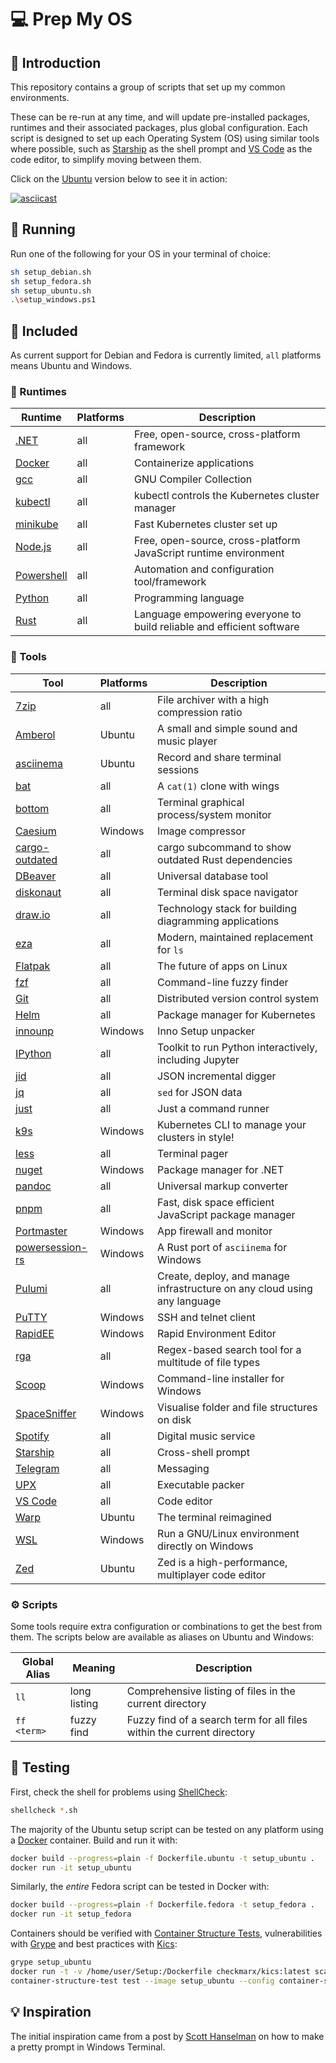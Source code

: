 # 💻 Prep My OS

## 👋 Introduction

This repository contains a group of scripts that set up my common environments.

These can be re-run at any time, and will update pre-installed packages, runtimes and their associated packages, plus global configuration.
Each script is designed to set up each Operating System (OS) using similar tools where possible,
such as [Starship] as the shell prompt and [VS Code] as the code editor,
to simplify moving between them.

Click on the [Ubuntu] version below to see it in action:

[![asciicast](https://asciinema.org/a/kblRtgZYt1p78qMtcgQ8UNAMi.svg)](https://asciinema.org/a/kblRtgZYt1p78qMtcgQ8UNAMi)

## 🏃‍ Running

Run one of the following for your OS in your terminal of choice:

```sh
sh setup_debian.sh
sh setup_fedora.sh
sh setup_ubuntu.sh
.\setup_windows.ps1
```

## 🔋 Included

As current support for Debian and Fedora is currently limited, `all` platforms means Ubuntu and Windows.

### 👟 Runtimes

| Runtime      | Platforms | Description                                                           |
| ------------ | --------- | --------------------------------------------------------------------- |
| [.NET]       | all       | Free, open-source, cross-platform framework                           |
| [Docker]     | all       | Containerize applications                                             |
| [gcc]        | all       | GNU Compiler Collection                                               |
| [kubectl]    | all       | kubectl controls the Kubernetes cluster manager                       |
| [minikube]   | all       | Fast Kubernetes  cluster set up                                       |
| [Node.js]    | all       | Free, open-source, cross-platform JavaScript runtime environment      |
| [Powershell] | all       | Automation and configuration tool/framework                           |
| [Python]     | all       | Programming language                                                  |
| [Rust]       | all       | Language empowering everyone to build reliable and efficient software |

### 🔨 Tools

| Tool              | Platforms | Description                                                               |
| ----------------- | --------- | ------------------------------------------------------------------------- |
| [7zip]            | all       | File archiver with a high compression ratio                               |
| [Amberol]         | Ubuntu    | A small and simple sound and music player                                 |
| [asciinema]       | Ubuntu    | Record and share terminal sessions                                        |
| [bat]             | all       | A `cat(1)` clone with wings                                               |
| [bottom]          | all       | Terminal graphical process/system monitor                                 |
| [Caesium]         | Windows   | Image compressor                                                          |
| [cargo-outdated]  | all       | cargo subcommand to show outdated Rust dependencies                       |
| [DBeaver]         | all       | Universal database tool                                                   |
| [diskonaut]       | all       | Terminal disk space navigator                                             |
| [draw.io]         | all       | Technology stack for building diagramming applications                    |
| [eza]             | all       | Modern, maintained replacement for `ls`                                   |
| [Flatpak]         | all       | The future of apps on Linux                                               |
| [fzf]             | all       | Command-line fuzzy finder                                                 |
| [Git]             | all       | Distributed version control system                                        |
| [Helm]            | all       | Package manager for Kubernetes                                            |
| [innounp]         | Windows   | Inno Setup unpacker                                                       |
| [IPython]         | all       | Toolkit to run Python interactively, including Jupyter                    |
| [jid]             | all       | JSON incremental digger                                                   |
| [jq]              | all       | `sed` for JSON data                                                       |
| [just]            | all       | Just a command runner                                                     |
| [k9s]             | Windows   | Kubernetes CLI to manage your clusters in style!                          |
| [less]            | all       | Terminal pager                                                            |
| [nuget]           | Windows   | Package manager for .NET                                                  |
| [pandoc]          | all       | Universal markup converter                                                |
| [pnpm]            | all       | Fast, disk space efficient JavaScript package manager                     |
| [Portmaster]      | Windows   | App firewall and monitor                                                  |
| [powersession-rs] | Windows   | A Rust port of `asciinema` for Windows                                    |
| [Pulumi]          | all       | Create, deploy, and manage infrastructure on any cloud using any language |
| [PuTTY]           | Windows   | SSH and telnet client                                                     |
| [RapidEE]         | Windows   | Rapid Environment Editor                                                  |
| [rga]             | all       | Regex-based search tool for a multitude of file types                     |
| [Scoop]           | Windows   | Command-line installer for Windows                                        |
| [SpaceSniffer]    | Windows   | Visualise folder and file structures on disk                              |
| [Spotify]         | all       | Digital music service                                                     |
| [Starship]        | all       | Cross-shell prompt                                                        |
| [Telegram]        | all       | Messaging                                                                 |
| [UPX]             | all       | Executable packer                                                         |
| [VS Code]         | all       | Code editor                                                               |
| [Warp]            | Ubuntu    | The terminal reimagined                                                   |
| [WSL]             | Windows   | Run a GNU/Linux environment directly on Windows                           |
| [Zed]             | Ubuntu    | Zed is a high-performance, multiplayer code editor                        |

### ⚙️ Scripts

Some tools require extra configuration or combinations to get the best from them.
The scripts below are available as aliases on Ubuntu and Windows:

| Global Alias | Meaning      | Description                                                            |
| ------------ | ------------ | ---------------------------------------------------------------------- |
| `ll`         | long listing | Comprehensive listing of files in the current directory                |
| `ff <term>`  | fuzzy find   | Fuzzy find of a search term for all files within the current directory |

## 🧪 Testing

First, check the shell for problems using [ShellCheck]:

```sh
shellcheck *.sh
```

The majority of the Ubuntu setup script can be tested on any platform using a [Docker] container. Build and run it with:

```sh
docker build --progress=plain -f Dockerfile.ubuntu -t setup_ubuntu .
docker run -it setup_ubuntu
```

Similarly, the _entire_ Fedora script can be tested in Docker with:

```sh
docker build --progress=plain -f Dockerfile.fedora -t setup_fedora .
docker run -it setup_fedora
```

Containers should be verified with [Container Structure Tests], vulnerabilities with [Grype] and best practices with [Kics]:

```sh
grype setup_ubuntu
docker run -t -v /home/user/Setup:/Dockerfile checkmarx/kics:latest scan -p .
container-structure-test test --image setup_ubuntu --config container-structure-test.yml
```

## 💡 Inspiration

The initial inspiration came from a post by [Scott Hanselman] on how to make a pretty prompt in Windows Terminal.

[.NET]: https://dotnet.microsoft.com/
[7zip]: https://7-zip.org/
[Amberol]: https://gitlab.gnome.org/World/amberol
[asciinema]: https://asciinema.org/
[bat]: https://github.com/sharkdp/bat
[bottom]: https://clementtsang.github.io/bottom/
[Caesium]: https://saerasoft.com/caesium
[cargo-outdated]: https://github.com/kbknapp/cargo-outdated
[Container Structure Tests]: https://github.com/GoogleContainerTools/container-structure-test
[DBeaver]: https://dbeaver.io/
[diskonaut]: https://github.com/imsnif/diskonaut
[Docker]: https://www.docker.com/
[draw.io]: https://www.drawio.com/
[eza]: https://github.com/eza-community/eza
[Flatpak]: https://flatpak.org/
[fzf]: https://github.com/junegunn/fzf
[gcc]: https://gcc.gnu.org/
[Git]: https://git-scm.com/
[Grype]: https://github.com/anchore/grype
[Helm]: https://helm.sh/
[innounp]: https://innounp.sourceforge.net/
[IPython]: https://ipython.readthedocs.io/
[jid]: https://github.com/simeji/jid
[jq]: https://jqlang.github.io/jq/
[just]: https://just.systems/
[k9s]: https://k9scli.io/
[Kics]: https://kics.io/
[kubectl]: https://kubernetes.io/docs/reference/kubectl/kubectl/
[less]: https://www.greenwoodsoftware.com/less/
[minikube]: https://minikube.sigs.k8s.io/
[Node.js]: https://nodejs.org/
[nuget]: https://www.nuget.org/
[pandoc]: https://pandoc.org/
[pnpm]: https://pnpm.io/
[Portmaster]: https://safing.io/
[powersession-rs]: https://github.com/Watfaq/PowerSession-rs
[Powershell]: https://github.com/PowerShell/PowerShell
[Pulumi]: https://www.pulumi.com/
[PuTTY]: https://putty.org/
[Python]: https://www.python.org/
[RapidEE]: https://www.rapidee.com/
[rga]: https://github.com/phiresky/ripgrep-all
[Rust]: https://www.rust-lang.org/
[Scoop]: https://scoop.sh/
[Scott Hanselman]: https://www.hanselman.com/blog/HowToMakeAPrettyPromptInWindowsTerminalWithPowerlineNerdFontsCascadiaCodeWSLAndOhmyposh.aspx
[ShellCheck]: https://www.shellcheck.net/
[SpaceSniffer]: http://www.uderzo.it/main_products/space_sniffer/
[Spotify]: https://open.spotify.com/
[Starship]: https://starship.rs/
[Telegram]: https://telegram.org/
[Ubuntu]: https://ubuntu.com/
[UPX]: https://upx.github.io/
[VS Code]: https://code.visualstudio.com/
[Warp]: https://www.warp.dev/
[WSL]: https://learn.microsoft.com/en-us/windows/wsl/
[Zed]: https://zed.dev/
